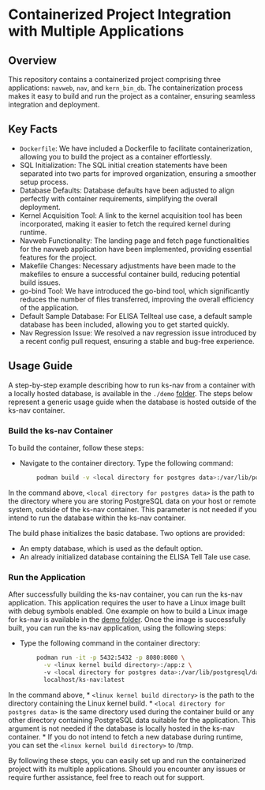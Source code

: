# Containerized Project Integration with Multiple Applications

## Overview
This repository contains a containerized project comprising three applications:
`navweb`, `nav`, and `kern_bin_db`. 
The containerization process makes it easy to build and run the project as a 
container, ensuring seamless integration and deployment.

## Key Facts

* `Dockerfile`: We have included a Dockerfile to facilitate containerization, 
  allowing you to build the project as a container effortlessly.
* SQL Initialization: The SQL initial creation statements have been separated 
  into two parts for improved organization, ensuring a smoother setup process.
* Database Defaults: Database defaults have been adjusted to align perfectly 
  with container requirements, simplifying the overall deployment.
* Kernel Acquisition Tool: A link to the kernel acquisition tool has been 
  incorporated, making it easier to fetch the required kernel during runtime.
* Navweb Functionality: The landing page and fetch page functionalities for 
  the navweb application have been implemented, providing essential features 
  for the project.
* Makefile Changes: Necessary adjustments have been made to the makefiles to 
  ensure a successful container build, reducing potential build issues.
* go-bind Tool: We have introduced the go-bind tool, which significantly 
  reduces the number of files transferred, improving the overall efficiency 
  of the application.
* Default Sample Database: For ELISA Tellteal use case, a default sample 
  database has been included, allowing you to get started quickly.
* Nav Regression Issue: We resolved a nav regression issue introduced by a 
  recent config pull request, ensuring a stable and bug-free experience.

## Usage Guide

A step-by-step example describing how to run ks-nav from a container with a locally hosted database, is available in the `./demo` [folder](./demo/README.md). The steps below represent a generic usage guide when the database is hosted outside of the ks-nav container. 

### Build the ks-nav Container
To build the container, follow these steps:

- Navigate to the container directory. Type the following command:

```bash
        podman build -v <local directory for postgres data>:/var/lib/postgresql/data:z -t ks-nav .
```
In the command above, `<local directory for postgres data>` is the path to the directory where you 
  are storing PostgreSQL data on your host or remote system, outside of the ks-nav container. 
  This parameter is not needed if you intend to run the database within the ks-nav container. 

The build phase initializes the basic database. Two options are provided:
  * An empty database, which is used as the default option.
  * An already initialized database containing the ELISA Tell Tale use case.

### Run the Application

After successfully building the ks-nav container, you can run the ks-nav application. This application requires the user to have a Linux image built with debug symbols enabled. One example on how to build a Linux image for ks-nav is available in the [demo folder](./demo/README.md#21-build-linux-for-ks-nav). Once the image is successfully built, you can run the ks-nav application, using the following steps:

- Type the following command in the container directory: 

```bash
        podman run -it -p 5432:5432 -p 8080:8080 \
          -v <linux kernel build directory>:/app:z \ 
          -v <local directory for postgres data>:/var/lib/postgresql/data:z \
          localhost/ks-nav:latest
```

In the command above, 
    * `<linux kernel build directory>` is the path to the directory containing the Linux kernel build.
    * `<local directory for postgres data>` is the same directory used during the container build or any other directory containing PostgreSQL data suitable for the application. This argument is not needed if the database is locally hosted in the ks-nav container. 
    * If you do not intend to fetch a new database during runtime, you can set the 
  `<linux kernel build directory>` to /tmp.

By following these steps, you can easily set up and run the containerized project 
with its multiple applications. Should you encounter any issues or require further 
assistance, feel free to reach out for support. 
